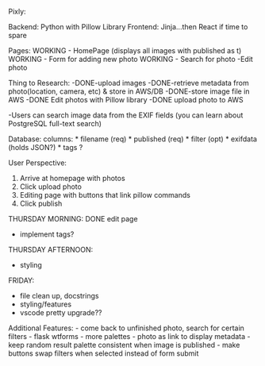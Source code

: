 Pixly:

Backend: Python with Pillow Library
Frontend: Jinja...then React if time to spare


Pages:
WORKING - HomePage (displays all images with published as t)
WORKING - Form for adding new photo
WORKING - Search for photo
-Edit photo


Thing to Research:
-DONE-upload images
-DONE-retrieve metadata from photo(location, camera, etc) & store in AWS/DB
-DONE-store image file in AWS
-DONE Edit photos with Pillow library
-DONE upload photo to AWS 

-Users can search image data from the EXIF fields (you can learn about PostgreSQL full-text search)


Database:
    columns:
        * filename (req)
        * published (req)
        * filter (opt)
        * exifdata (holds JSON?)
        * tags ?


User Perspective:
1. Arrive at homepage with photos
2. Click upload photo
3. Editing page with buttons that link pillow commands
4. Click publish

THURSDAY MORNING:
DONE edit page
- implement tags?

THURSDAY AFTERNOON:
- styling

FRIDAY:
- file clean up, docstrings
- styling/features
- vscode pretty upgrade??
    
    
Additional Features: 
    - come back to unfinished photo, search for certain filters
    - flask wtforms
    - more palettes
    - photo as link to display metadata
    - keep random result palette consistent when image is published
    - make buttons swap filters when selected instead of form submit
    
